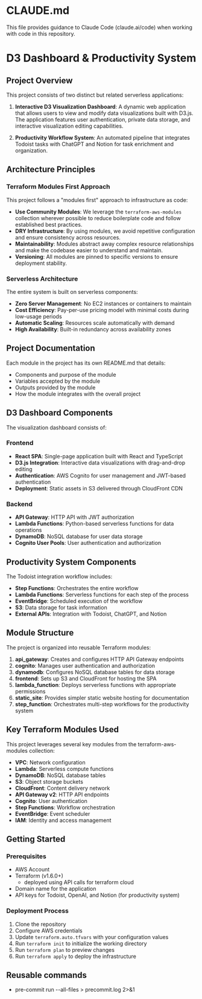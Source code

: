 # CLAUDE.md

This file provides guidance to Claude Code (claude.ai/code) when working with code in this repository.

# D3 Dashboard & Productivity System

## Project Overview

This project consists of two distinct but related serverless applications:

1. **Interactive D3 Visualization Dashboard**: A dynamic web application that allows users to view and modify data visualizations built with D3.js. The application features user authentication, private data storage, and interactive visualization editing capabilities.

2. **Productivity Workflow System**: An automated pipeline that integrates Todoist tasks with ChatGPT and Notion for task enrichment and organization.

## Architecture Principles

### Terraform Modules First Approach

This project follows a "modules first" approach to infrastructure as code:

- **Use Community Modules**: We leverage the `terraform-aws-modules` collection wherever possible to reduce boilerplate code and follow established best practices.
- **DRY Infrastructure**: By using modules, we avoid repetitive configuration and ensure consistency across resources.
- **Maintainability**: Modules abstract away complex resource relationships and make the codebase easier to understand and maintain.
- **Versioning**: All modules are pinned to specific versions to ensure deployment stability.

### Serverless Architecture

The entire system is built on serverless components:

- **Zero Server Management**: No EC2 instances or containers to maintain
- **Cost Efficiency**: Pay-per-use pricing model with minimal costs during low-usage periods
- **Automatic Scaling**: Resources scale automatically with demand
- **High Availability**: Built-in redundancy across availability zones

## Project Documentation

Each module in the project has its own README.md that details:
- Components and purpose of the module
- Variables accepted by the module
- Outputs provided by the module
- How the module integrates with the overall project

## D3 Dashboard Components

The visualization dashboard consists of:

### Frontend
- **React SPA**: Single-page application built with React and TypeScript
- **D3.js Integration**: Interactive data visualizations with drag-and-drop editing
- **Authentication**: AWS Cognito for user management and JWT-based authentication
- **Deployment**: Static assets in S3 delivered through CloudFront CDN

### Backend
- **API Gateway**: HTTP API with JWT authorization
- **Lambda Functions**: Python-based serverless functions for data operations
- **DynamoDB**: NoSQL database for user data storage
- **Cognito User Pools**: User authentication and authorization

## Productivity System Components

The Todoist integration workflow includes:

- **Step Functions**: Orchestrates the entire workflow
- **Lambda Functions**: Serverless functions for each step of the process
- **EventBridge**: Scheduled execution of the workflow
- **S3**: Data storage for task information
- **External APIs**: Integration with Todoist, ChatGPT, and Notion

## Module Structure

The project is organized into reusable Terraform modules:

1. **api_gateway**: Creates and configures HTTP API Gateway endpoints
2. **cognito**: Manages user authentication and authorization
3. **dynamodb**: Configures NoSQL database tables for data storage
4. **frontend**: Sets up S3 and CloudFront for hosting the SPA
5. **lambda_function**: Deploys serverless functions with appropriate permissions
6. **static_site**: Provides simpler static website hosting for documentation
7. **step_function**: Orchestrates multi-step workflows for the productivity system

## Key Terraform Modules Used

This project leverages several key modules from the terraform-aws-modules collection:

- **VPC**: Network configuration
- **Lambda**: Serverless compute functions
- **DynamoDB**: NoSQL database tables
- **S3**: Object storage buckets
- **CloudFront**: Content delivery network
- **API Gateway v2**: HTTP API endpoints
- **Cognito**: User authentication
- **Step Functions**: Workflow orchestration
- **EventBridge**: Event scheduler
- **IAM**: Identity and access management

## Getting Started

### Prerequisites

- AWS Account
- Terraform (v1.6.0+)
  - deployed using API calls for terraform cloud
- Domain name for the application
- API keys for Todoist, OpenAI, and Notion (for productivity system)

### Deployment Process

1. Clone the repository
2. Configure AWS credentials
3. Update `terraform.auto.tfvars` with your configuration values
4. Run `terraform init` to initialize the working directory
5. Run `terraform plan` to preview changes
6. Run `terraform apply` to deploy the infrastructure

## Reusable commands

- pre-commit run --all-files > precommit.log 2>&1
